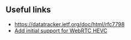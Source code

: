 ## Useful links

- https://datatracker.ietf.org/doc/html/rfc7798
- [Add initial support for WebRTC HEVC](https://trac.webkit.org/changeset/259452/webkit)
